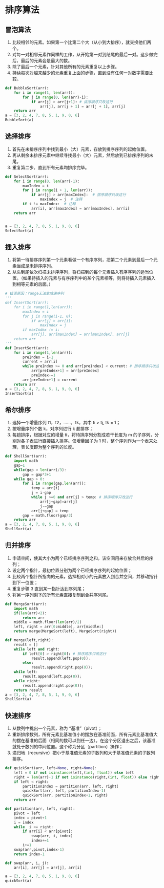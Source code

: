 # 排序算法

## 冒泡算法

1. 比较相邻的元素。如果第一个比第二个大（从小到大排序），就交换他们两个。
2. 对每一对相邻元素作同样的工作，从开始第一对到结尾的最后一对。这步做完后，最后的元素会是最大的数。
3. 除了最后一个元素，针对其他所有的元素重复以上步骤。
4. 持续每次对越来越少的元素重复上面的步骤，直到没有任何一对数字需要比较。

``` Python
def BubbleSort(arr):
    for i in range(1, len(arr)):
        for j in range(0, len(arr)-i):
            if arr[j] > arr[j+1]: # 排序顺序只改这行
                arr[j], arr[j + 1] = arr[j + 1], arr[j]
    return arr
a = [3, 2, 4, 7, 8, 5, 1, 9, 0, 6]
BubbleSort(a)
```

## 选择排序

1. 首先在未排序序列中找到最小（大）元素，存放到排序序列的起始位置。
2. 再从剩余未排序元素中继续寻找最小（大）元素，然后放到已排序序列的末尾。
3. 重复第二步，直到所有元素均排序完毕。

``` Python
def SelectSort(arr):
    for i in range(0, len(arr)-1):
        maxIndex = i
        for j in range(i + 1, len(arr)):
            if arr[j] > arr[maxIndex]:  # 排序顺序只改这行
                maxIndex = j  # 注释
        if i != maxIndex:  # 注释
            arr[i], arr[maxIndex] = arr[maxIndex], arr[i]
    return arr


a = [3, 2, 4, 7, 8, 5, 1, 9, 0, 6]
SelectSort(a)
```

## 插入排序

1. 将第一待排序序列第一个元素看做一个有序序列，把第二个元素到最后一个元素当成是未排序序列。
2. 从头到尾依次扫描未排序序列，将扫描到的每个元素插入有序序列的适当位置。（如果待插入的元素与有序序列中的某个元素相等，则将待插入元素插入到相等元素的后面。）

``` Python
# 错误原因：range无法生成逆序列 
'''
def InsertSort(arr):
    for i in range(1,len(arr)):
        maxIndex = i
        for j in range(i-1, 0):
            if arr[j] > arr[i]:
                maxIndex = j
        if maxIndex != i:
            arr[j], arr[maxIndex] = arr[maxIndex], arr[j]
    return arr
'''
def InsertSort(arr):
    for i in range(1,len(arr)):
        preIndex = i-1
        current = arr[i]
        while preIndex >= 0 and arr[preIndex] < current: # 排序顺序只改这行 
            arr[preIndex+1] = arr[preIndex]
            preIndex-=1
        arr[preIndex+1] = current
    return arr
a = [3, 2, 4, 7, 8, 5, 1, 9, 0, 6]    
InsertSort(a)  
```

## 希尔排序

1. 选择一个增量序列 t1，t2，……，tk，其中 ti > tj, tk = 1；
2. 按增量序列个数 k，对序列进行 k 趟排序；
3. 每趟排序，根据对应的增量 ti，将待排序列分割成若干长度为 m 的子序列，分别对各子表进行直接插入排序。仅增量因子为 1 时，整个序列作为一个表来处理，表长度即为整个序列的长度。

``` Python
def ShellSort(arr):
    import math
    gap=1
    while(gap < len(arr)/3):
        gap = gap*3+1
    while gap > 0:
        for i in range(gap,len(arr)):
            temp = arr[i]
            j = i-gap
            while j >=0 and arr[j] > temp: # 排序顺序只改这行
                arr[j+gap]=arr[j]
                j-=gap
            arr[j+gap] = temp
        gap = math.floor(gap/3)
    return arr
a = [3, 2, 4, 7, 8, 5, 1, 9, 0, 6]    
ShellSort(a)  
```

## 归并排序

1. 申请空间，使其大小为两个已经排序序列之和，该空间用来存放合并后的序列；
2. 设定两个指针，最初位置分别为两个已经排序序列的起始位置；
3. 比较两个指针所指向的元素，选择相对小的元素放入到合并空间，并移动指针到下一位置；
4. 重复步骤 3 直到某一指针达到序列尾；
5. 将另一序列剩下的所有元素直接复制到合并序列尾。

``` Python
def MergeSort(arr):
    import math
    if(len(arr)<2):
        return arr
    middle = math.floor(len(arr)/2)
    left, right = arr[0:middle], arr[middle:]
    return merge(MergeSort(left), MergeSort(right))

def merge(left,right):
    result = []
    while left and right:
        if left[0] > right[0]: # 排序顺序只改这行
            result.append(left.pop(0));
        else:
            result.append(right.pop(0));
    while left:
        result.append(left.pop(0));
    while right:
        result.append(right.pop(0));
    return result
a = [3, 2, 4, 7, 8, 5, 1, 9, 0, 6]    
ShellSort(a)  
```

## 快速排序

1. 从数列中挑出一个元素，称为 “基准”（pivot）；
2. 重新排序数列，所有元素比基准值小的摆放在基准前面，所有元素比基准值大的摆在基准的后面（相同的数可以到任一边）。在这个分区退出之后，该基准就处于数列的中间位置。这个称为分区（partition）操作；
3. 递归地（recursive）把小于基准值元素的子数列和大于基准值元素的子数列排序。

``` Python
def quickSort(arr, left=None, right=None):
    left = 0 if not isinstance(left,(int, float)) else left
    right = len(arr)-1 if not isinstance(right,(int, float)) else right
    if left < right:
        partitionIndex = partition(arr, left, right)
        quickSort(arr, left, partitionIndex-1)
        quickSort(arr, partitionIndex+1, right)
    return arr

def partition(arr, left, right):
    pivot = left
    index = pivot+1
    i = index
    while  i <= right:
        if arr[i] < arr[pivot]:
            swap(arr, i, index)
            index+=1
        i+=1
    swap(arr,pivot,index-1)
    return index-1

def swap(arr, i, j):
    arr[i], arr[j] = arr[j], arr[i]

a = [3, 2, 4, 7, 8, 5, 1, 9, 0, 6]    
quickSort(a) 
```
